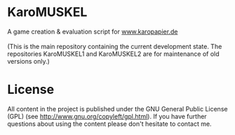 KaroMUSKEL
==========

A game creation &amp; evaluation script for www.karopapier.de<br>
<br>
(This is the main repository containing the current development state. The repositories KaroMUSKEL1 and KaroMUSKEL2 are for maintenance of old versions only.)


License
=========

All content in the project is published under the GNU General Public License (GPL) (see http://www.gnu.org/copyleft/gpl.html).
If you have further questions about using the content please don't hesitate to contact me.